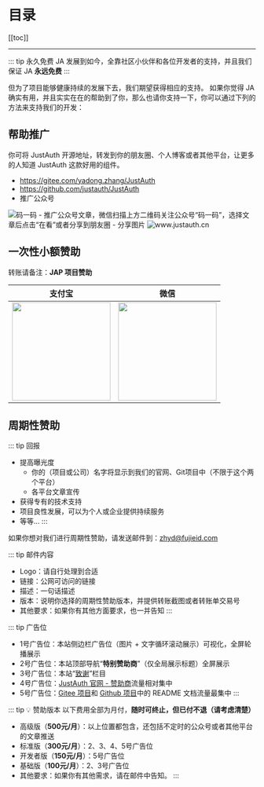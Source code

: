 # 目录

[[toc]]

----

::: tip 永久免费
JA 发展到如今，全靠社区小伙伴和各位开发者的支持，并且我们保证 JA **永远免费**
:::

但为了项目能够健康持续的发展下去，我们期望获得相应的支持。 如果你觉得 JA 确实有用，并且实实在在的帮助到了你，那么也请你支持一下，你可以通过下列的方法来支持我们的开发：

## 帮助推广

你可将 JustAuth 开源地址，转发到你的朋友圈、个人博客或者其他平台，让更多的人知道 JustAuth 这款好用的组件。

- https://gitee.com/yadong.zhang/JustAuth
- https://github.com/justauth/JustAuth
- 推广公众号    
<img src="/wechat_mp_search.png" alt="码一码" style="max-width:600px"/>
- 推广公众号文章，微信扫描上方二维码关注公众号“码一码”，选择文章后点击“在看”或者分享到朋友圈
- 分享图片    
<img src="/ja.jpeg" alt="www.justauth.cn" style="max-width:300px"/>


## 一次性小额赞助

转账请备注：**JAP 项目赞助** 

| 支付宝  | 微信  |
| :------------: | :------------: |
| <img src="https://gitee.com/yadong.zhang/static/raw/master/qrcode/zfb_code.png" width="200"/> | <img src="https://gitee.com/yadong.zhang/static/raw/master/qrcode/wx_code.png" width="200" /> |

## 周期性赞助

::: tip 回报
- 提高曝光度
    - 你的（项目或公司）名字将显示到我们的官网、Git项目中（不限于这个两个平台）
    - 各平台文章宣传
- 获得专有的技术支持
- 项目良性发展，可以为个人或企业提供持续服务
- 等等...
:::

如果你想对我们进行周期性赞助，请发送邮件到：zhyd@fujieid.com

::: tip 邮件内容
- Logo：请自行处理到合适
- 链接：公网可访问的链接
- 描述：一句话描述
- 版本：说明你选择的周期性赞助版本，并提供转账截图或者转账单交易号
- 其他要求：如果你有其他方面要求，也一并告知
:::

::: tip 广告位
- 1号广告位：本站侧边栏广告位（图片 + 文字循环滚动展示）<a-tag color="red">可视化，全屏轮播展示</a-tag>
- 2号广告位：本站顶部导航“**特别赞助商**”（仅全局展示标题）<a-tag color="blue">全屏展示</a-tag>
- 3号广告位：本站“[致谢](/thx)”栏目
- 4号广告位：[JustAuth 官网 - 赞助商](https://www.justauth.cn/#sponsors)<a-tag color="blue">流量相对集中</a-tag>
- 5号广告位：[Gitee 项目](https://gitee.com/yadong.zhang/JustAuth)和 [Github 项目](https://github.com/justauth/JustAuth)中的 README 文档<a-tag color="red">流量最集中</a-tag>
:::

::: tip 💡 赞助版本
以下费用全部为月付，**随时可终止，但已付不退（请考虑清楚）**

- 高级版（**500元/月**）：以上位置都包含，还包括不定时的公众号或者其他平台的文章推送
- 标准版（**300元/月**）：2、3、4、5号广告位
- 开发者版（**150元/月**）：5号广告位
- 基础版（**100元/月**）：2、3号广告位
- 其他要求：如果你有其他需求，请在邮件中告知。
:::
